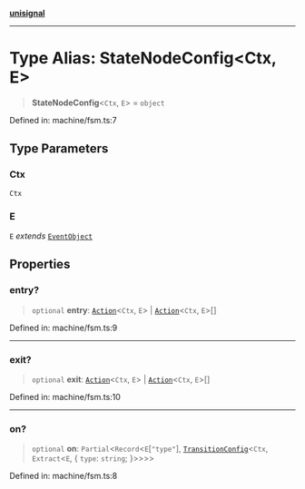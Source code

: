 [**unisignal**](../../../../README.md)

***

# Type Alias: StateNodeConfig\<Ctx, E\>

> **StateNodeConfig**\<`Ctx`, `E`\> = `object`

Defined in: machine/fsm.ts:7

## Type Parameters

### Ctx

`Ctx`

### E

`E` *extends* [`EventObject`](EventObject.md)

## Properties

### entry?

> `optional` **entry**: [`Action`](Action.md)\<`Ctx`, `E`\> \| [`Action`](Action.md)\<`Ctx`, `E`\>[]

Defined in: machine/fsm.ts:9

***

### exit?

> `optional` **exit**: [`Action`](Action.md)\<`Ctx`, `E`\> \| [`Action`](Action.md)\<`Ctx`, `E`\>[]

Defined in: machine/fsm.ts:10

***

### on?

> `optional` **on**: `Partial`\<`Record`\<`E`\[`"type"`\], [`TransitionConfig`](TransitionConfig.md)\<`Ctx`, `Extract`\<`E`, \{ `type`: `string`; \}\>\>\>\>

Defined in: machine/fsm.ts:8
